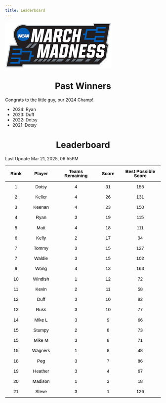 ```yaml
---
title: Leaderboard
---
```


<link href="/rmarkdown-libs/tabwid/tabwid.css" rel="stylesheet" />
<script src="/rmarkdown-libs/tabwid/tabwid.js"></script>
<style type="text/css">
h1 {
  text-align: center;
}
</style>

![](march_madness_logo.png)

# Past Winners

Congrats to the little guy, our 2024 Champ!

- 2024: Ryan
- 2023: Duff
- 2022: Dotsy
- 2021: Dotsy

# Leaderboard

Last Update Mar 21, 2025, 06:55PM

<div class="tabwid"><style>.cl-9659bd94{}.cl-9655d102{font-family:'Helvetica';font-size:11pt;font-weight:bold;font-style:normal;text-decoration:none;color:rgba(0, 0, 0, 1.00);background-color:transparent;}.cl-9655d120{font-family:'Helvetica';font-size:11pt;font-weight:normal;font-style:normal;text-decoration:none;color:rgba(0, 0, 0, 1.00);background-color:transparent;}.cl-9657610c{margin:0;text-align:center;border-bottom: 0 solid rgba(0, 0, 0, 1.00);border-top: 0 solid rgba(0, 0, 0, 1.00);border-left: 0 solid rgba(0, 0, 0, 1.00);border-right: 0 solid rgba(0, 0, 0, 1.00);padding-bottom:5pt;padding-top:5pt;padding-left:5pt;padding-right:5pt;line-height: 1;background-color:transparent;}.cl-96576bb6{width:0.659in;background-color:transparent;vertical-align: middle;border-bottom: 1.5pt solid rgba(102, 102, 102, 1.00);border-top: 1.5pt solid rgba(102, 102, 102, 1.00);border-left: 0 solid rgba(0, 0, 0, 1.00);border-right: 0 solid rgba(0, 0, 0, 1.00);margin-bottom:0;margin-top:0;margin-left:0;margin-right:0;}.cl-96576bc0{width:0.897in;background-color:transparent;vertical-align: middle;border-bottom: 1.5pt solid rgba(102, 102, 102, 1.00);border-top: 1.5pt solid rgba(102, 102, 102, 1.00);border-left: 0 solid rgba(0, 0, 0, 1.00);border-right: 0 solid rgba(0, 0, 0, 1.00);margin-bottom:0;margin-top:0;margin-left:0;margin-right:0;}.cl-96576bc1{width:1.593in;background-color:transparent;vertical-align: middle;border-bottom: 1.5pt solid rgba(102, 102, 102, 1.00);border-top: 1.5pt solid rgba(102, 102, 102, 1.00);border-left: 0 solid rgba(0, 0, 0, 1.00);border-right: 0 solid rgba(0, 0, 0, 1.00);margin-bottom:0;margin-top:0;margin-left:0;margin-right:0;}.cl-96576bca{width:0.71in;background-color:transparent;vertical-align: middle;border-bottom: 1.5pt solid rgba(102, 102, 102, 1.00);border-top: 1.5pt solid rgba(102, 102, 102, 1.00);border-left: 0 solid rgba(0, 0, 0, 1.00);border-right: 0 solid rgba(0, 0, 0, 1.00);margin-bottom:0;margin-top:0;margin-left:0;margin-right:0;}.cl-96576bcb{width:1.754in;background-color:transparent;vertical-align: middle;border-bottom: 1.5pt solid rgba(102, 102, 102, 1.00);border-top: 1.5pt solid rgba(102, 102, 102, 1.00);border-left: 0 solid rgba(0, 0, 0, 1.00);border-right: 0 solid rgba(0, 0, 0, 1.00);margin-bottom:0;margin-top:0;margin-left:0;margin-right:0;}.cl-96576bd4{width:0.659in;background-color:transparent;vertical-align: middle;border-bottom: 0 solid rgba(0, 0, 0, 1.00);border-top: 0 solid rgba(0, 0, 0, 1.00);border-left: 0 solid rgba(0, 0, 0, 1.00);border-right: 0 solid rgba(0, 0, 0, 1.00);margin-bottom:0;margin-top:0;margin-left:0;margin-right:0;}.cl-96576bd5{width:0.897in;background-color:transparent;vertical-align: middle;border-bottom: 0 solid rgba(0, 0, 0, 1.00);border-top: 0 solid rgba(0, 0, 0, 1.00);border-left: 0 solid rgba(0, 0, 0, 1.00);border-right: 0 solid rgba(0, 0, 0, 1.00);margin-bottom:0;margin-top:0;margin-left:0;margin-right:0;}.cl-96576bd6{width:1.593in;background-color:transparent;vertical-align: middle;border-bottom: 0 solid rgba(0, 0, 0, 1.00);border-top: 0 solid rgba(0, 0, 0, 1.00);border-left: 0 solid rgba(0, 0, 0, 1.00);border-right: 0 solid rgba(0, 0, 0, 1.00);margin-bottom:0;margin-top:0;margin-left:0;margin-right:0;}.cl-96576bde{width:0.71in;background-color:transparent;vertical-align: middle;border-bottom: 0 solid rgba(0, 0, 0, 1.00);border-top: 0 solid rgba(0, 0, 0, 1.00);border-left: 0 solid rgba(0, 0, 0, 1.00);border-right: 0 solid rgba(0, 0, 0, 1.00);margin-bottom:0;margin-top:0;margin-left:0;margin-right:0;}.cl-96576bdf{width:1.754in;background-color:transparent;vertical-align: middle;border-bottom: 0 solid rgba(0, 0, 0, 1.00);border-top: 0 solid rgba(0, 0, 0, 1.00);border-left: 0 solid rgba(0, 0, 0, 1.00);border-right: 0 solid rgba(0, 0, 0, 1.00);margin-bottom:0;margin-top:0;margin-left:0;margin-right:0;}.cl-96576be0{width:0.659in;background-color:transparent;vertical-align: middle;border-bottom: 0 solid rgba(0, 0, 0, 1.00);border-top: 0 solid rgba(0, 0, 0, 1.00);border-left: 0 solid rgba(0, 0, 0, 1.00);border-right: 0 solid rgba(0, 0, 0, 1.00);margin-bottom:0;margin-top:0;margin-left:0;margin-right:0;}.cl-96576be1{width:0.897in;background-color:transparent;vertical-align: middle;border-bottom: 0 solid rgba(0, 0, 0, 1.00);border-top: 0 solid rgba(0, 0, 0, 1.00);border-left: 0 solid rgba(0, 0, 0, 1.00);border-right: 0 solid rgba(0, 0, 0, 1.00);margin-bottom:0;margin-top:0;margin-left:0;margin-right:0;}.cl-96576be8{width:1.593in;background-color:transparent;vertical-align: middle;border-bottom: 0 solid rgba(0, 0, 0, 1.00);border-top: 0 solid rgba(0, 0, 0, 1.00);border-left: 0 solid rgba(0, 0, 0, 1.00);border-right: 0 solid rgba(0, 0, 0, 1.00);margin-bottom:0;margin-top:0;margin-left:0;margin-right:0;}.cl-96576be9{width:0.71in;background-color:transparent;vertical-align: middle;border-bottom: 0 solid rgba(0, 0, 0, 1.00);border-top: 0 solid rgba(0, 0, 0, 1.00);border-left: 0 solid rgba(0, 0, 0, 1.00);border-right: 0 solid rgba(0, 0, 0, 1.00);margin-bottom:0;margin-top:0;margin-left:0;margin-right:0;}.cl-96576bf2{width:1.754in;background-color:transparent;vertical-align: middle;border-bottom: 0 solid rgba(0, 0, 0, 1.00);border-top: 0 solid rgba(0, 0, 0, 1.00);border-left: 0 solid rgba(0, 0, 0, 1.00);border-right: 0 solid rgba(0, 0, 0, 1.00);margin-bottom:0;margin-top:0;margin-left:0;margin-right:0;}.cl-96576bf3{width:0.659in;background-color:transparent;vertical-align: middle;border-bottom: 0 solid rgba(0, 0, 0, 1.00);border-top: 0 solid rgba(0, 0, 0, 1.00);border-left: 0 solid rgba(0, 0, 0, 1.00);border-right: 0 solid rgba(0, 0, 0, 1.00);margin-bottom:0;margin-top:0;margin-left:0;margin-right:0;}.cl-96576bf4{width:0.897in;background-color:transparent;vertical-align: middle;border-bottom: 0 solid rgba(0, 0, 0, 1.00);border-top: 0 solid rgba(0, 0, 0, 1.00);border-left: 0 solid rgba(0, 0, 0, 1.00);border-right: 0 solid rgba(0, 0, 0, 1.00);margin-bottom:0;margin-top:0;margin-left:0;margin-right:0;}.cl-96576bfc{width:1.593in;background-color:transparent;vertical-align: middle;border-bottom: 0 solid rgba(0, 0, 0, 1.00);border-top: 0 solid rgba(0, 0, 0, 1.00);border-left: 0 solid rgba(0, 0, 0, 1.00);border-right: 0 solid rgba(0, 0, 0, 1.00);margin-bottom:0;margin-top:0;margin-left:0;margin-right:0;}.cl-96576bfd{width:0.71in;background-color:transparent;vertical-align: middle;border-bottom: 0 solid rgba(0, 0, 0, 1.00);border-top: 0 solid rgba(0, 0, 0, 1.00);border-left: 0 solid rgba(0, 0, 0, 1.00);border-right: 0 solid rgba(0, 0, 0, 1.00);margin-bottom:0;margin-top:0;margin-left:0;margin-right:0;}.cl-96576bfe{width:1.754in;background-color:transparent;vertical-align: middle;border-bottom: 0 solid rgba(0, 0, 0, 1.00);border-top: 0 solid rgba(0, 0, 0, 1.00);border-left: 0 solid rgba(0, 0, 0, 1.00);border-right: 0 solid rgba(0, 0, 0, 1.00);margin-bottom:0;margin-top:0;margin-left:0;margin-right:0;}.cl-96576c06{width:0.659in;background-color:transparent;vertical-align: middle;border-bottom: 0 solid rgba(0, 0, 0, 1.00);border-top: 0 solid rgba(0, 0, 0, 1.00);border-left: 0 solid rgba(0, 0, 0, 1.00);border-right: 0 solid rgba(0, 0, 0, 1.00);margin-bottom:0;margin-top:0;margin-left:0;margin-right:0;}.cl-96576c07{width:0.897in;background-color:transparent;vertical-align: middle;border-bottom: 0 solid rgba(0, 0, 0, 1.00);border-top: 0 solid rgba(0, 0, 0, 1.00);border-left: 0 solid rgba(0, 0, 0, 1.00);border-right: 0 solid rgba(0, 0, 0, 1.00);margin-bottom:0;margin-top:0;margin-left:0;margin-right:0;}.cl-96576c08{width:1.593in;background-color:transparent;vertical-align: middle;border-bottom: 0 solid rgba(0, 0, 0, 1.00);border-top: 0 solid rgba(0, 0, 0, 1.00);border-left: 0 solid rgba(0, 0, 0, 1.00);border-right: 0 solid rgba(0, 0, 0, 1.00);margin-bottom:0;margin-top:0;margin-left:0;margin-right:0;}.cl-96576c10{width:0.71in;background-color:transparent;vertical-align: middle;border-bottom: 0 solid rgba(0, 0, 0, 1.00);border-top: 0 solid rgba(0, 0, 0, 1.00);border-left: 0 solid rgba(0, 0, 0, 1.00);border-right: 0 solid rgba(0, 0, 0, 1.00);margin-bottom:0;margin-top:0;margin-left:0;margin-right:0;}.cl-96576c11{width:1.754in;background-color:transparent;vertical-align: middle;border-bottom: 0 solid rgba(0, 0, 0, 1.00);border-top: 0 solid rgba(0, 0, 0, 1.00);border-left: 0 solid rgba(0, 0, 0, 1.00);border-right: 0 solid rgba(0, 0, 0, 1.00);margin-bottom:0;margin-top:0;margin-left:0;margin-right:0;}.cl-96576c12{width:0.659in;background-color:transparent;vertical-align: middle;border-bottom: 0 solid rgba(0, 0, 0, 1.00);border-top: 0 solid rgba(0, 0, 0, 1.00);border-left: 0 solid rgba(0, 0, 0, 1.00);border-right: 0 solid rgba(0, 0, 0, 1.00);margin-bottom:0;margin-top:0;margin-left:0;margin-right:0;}.cl-96576c1a{width:0.897in;background-color:transparent;vertical-align: middle;border-bottom: 0 solid rgba(0, 0, 0, 1.00);border-top: 0 solid rgba(0, 0, 0, 1.00);border-left: 0 solid rgba(0, 0, 0, 1.00);border-right: 0 solid rgba(0, 0, 0, 1.00);margin-bottom:0;margin-top:0;margin-left:0;margin-right:0;}.cl-96576c1b{width:1.593in;background-color:transparent;vertical-align: middle;border-bottom: 0 solid rgba(0, 0, 0, 1.00);border-top: 0 solid rgba(0, 0, 0, 1.00);border-left: 0 solid rgba(0, 0, 0, 1.00);border-right: 0 solid rgba(0, 0, 0, 1.00);margin-bottom:0;margin-top:0;margin-left:0;margin-right:0;}.cl-96576c24{width:0.71in;background-color:transparent;vertical-align: middle;border-bottom: 0 solid rgba(0, 0, 0, 1.00);border-top: 0 solid rgba(0, 0, 0, 1.00);border-left: 0 solid rgba(0, 0, 0, 1.00);border-right: 0 solid rgba(0, 0, 0, 1.00);margin-bottom:0;margin-top:0;margin-left:0;margin-right:0;}.cl-96576c25{width:1.754in;background-color:transparent;vertical-align: middle;border-bottom: 0 solid rgba(0, 0, 0, 1.00);border-top: 0 solid rgba(0, 0, 0, 1.00);border-left: 0 solid rgba(0, 0, 0, 1.00);border-right: 0 solid rgba(0, 0, 0, 1.00);margin-bottom:0;margin-top:0;margin-left:0;margin-right:0;}.cl-96576c26{width:0.659in;background-color:transparent;vertical-align: middle;border-bottom: 0 solid rgba(0, 0, 0, 1.00);border-top: 0 solid rgba(0, 0, 0, 1.00);border-left: 0 solid rgba(0, 0, 0, 1.00);border-right: 0 solid rgba(0, 0, 0, 1.00);margin-bottom:0;margin-top:0;margin-left:0;margin-right:0;}.cl-96576c2e{width:0.897in;background-color:transparent;vertical-align: middle;border-bottom: 0 solid rgba(0, 0, 0, 1.00);border-top: 0 solid rgba(0, 0, 0, 1.00);border-left: 0 solid rgba(0, 0, 0, 1.00);border-right: 0 solid rgba(0, 0, 0, 1.00);margin-bottom:0;margin-top:0;margin-left:0;margin-right:0;}.cl-96576c2f{width:1.593in;background-color:transparent;vertical-align: middle;border-bottom: 0 solid rgba(0, 0, 0, 1.00);border-top: 0 solid rgba(0, 0, 0, 1.00);border-left: 0 solid rgba(0, 0, 0, 1.00);border-right: 0 solid rgba(0, 0, 0, 1.00);margin-bottom:0;margin-top:0;margin-left:0;margin-right:0;}.cl-96576c30{width:0.71in;background-color:transparent;vertical-align: middle;border-bottom: 0 solid rgba(0, 0, 0, 1.00);border-top: 0 solid rgba(0, 0, 0, 1.00);border-left: 0 solid rgba(0, 0, 0, 1.00);border-right: 0 solid rgba(0, 0, 0, 1.00);margin-bottom:0;margin-top:0;margin-left:0;margin-right:0;}.cl-96576c38{width:1.754in;background-color:transparent;vertical-align: middle;border-bottom: 0 solid rgba(0, 0, 0, 1.00);border-top: 0 solid rgba(0, 0, 0, 1.00);border-left: 0 solid rgba(0, 0, 0, 1.00);border-right: 0 solid rgba(0, 0, 0, 1.00);margin-bottom:0;margin-top:0;margin-left:0;margin-right:0;}.cl-96576c39{width:0.659in;background-color:transparent;vertical-align: middle;border-bottom: 0 solid rgba(0, 0, 0, 1.00);border-top: 0 solid rgba(0, 0, 0, 1.00);border-left: 0 solid rgba(0, 0, 0, 1.00);border-right: 0 solid rgba(0, 0, 0, 1.00);margin-bottom:0;margin-top:0;margin-left:0;margin-right:0;}.cl-96576c3a{width:0.897in;background-color:transparent;vertical-align: middle;border-bottom: 0 solid rgba(0, 0, 0, 1.00);border-top: 0 solid rgba(0, 0, 0, 1.00);border-left: 0 solid rgba(0, 0, 0, 1.00);border-right: 0 solid rgba(0, 0, 0, 1.00);margin-bottom:0;margin-top:0;margin-left:0;margin-right:0;}.cl-96576c3b{width:1.593in;background-color:transparent;vertical-align: middle;border-bottom: 0 solid rgba(0, 0, 0, 1.00);border-top: 0 solid rgba(0, 0, 0, 1.00);border-left: 0 solid rgba(0, 0, 0, 1.00);border-right: 0 solid rgba(0, 0, 0, 1.00);margin-bottom:0;margin-top:0;margin-left:0;margin-right:0;}.cl-96576c42{width:0.71in;background-color:transparent;vertical-align: middle;border-bottom: 0 solid rgba(0, 0, 0, 1.00);border-top: 0 solid rgba(0, 0, 0, 1.00);border-left: 0 solid rgba(0, 0, 0, 1.00);border-right: 0 solid rgba(0, 0, 0, 1.00);margin-bottom:0;margin-top:0;margin-left:0;margin-right:0;}.cl-96576c43{width:1.754in;background-color:transparent;vertical-align: middle;border-bottom: 0 solid rgba(0, 0, 0, 1.00);border-top: 0 solid rgba(0, 0, 0, 1.00);border-left: 0 solid rgba(0, 0, 0, 1.00);border-right: 0 solid rgba(0, 0, 0, 1.00);margin-bottom:0;margin-top:0;margin-left:0;margin-right:0;}.cl-96576c44{width:0.659in;background-color:transparent;vertical-align: middle;border-bottom: 0 solid rgba(0, 0, 0, 1.00);border-top: 0 solid rgba(0, 0, 0, 1.00);border-left: 0 solid rgba(0, 0, 0, 1.00);border-right: 0 solid rgba(0, 0, 0, 1.00);margin-bottom:0;margin-top:0;margin-left:0;margin-right:0;}.cl-96576c4c{width:0.897in;background-color:transparent;vertical-align: middle;border-bottom: 0 solid rgba(0, 0, 0, 1.00);border-top: 0 solid rgba(0, 0, 0, 1.00);border-left: 0 solid rgba(0, 0, 0, 1.00);border-right: 0 solid rgba(0, 0, 0, 1.00);margin-bottom:0;margin-top:0;margin-left:0;margin-right:0;}.cl-96576c4d{width:1.593in;background-color:transparent;vertical-align: middle;border-bottom: 0 solid rgba(0, 0, 0, 1.00);border-top: 0 solid rgba(0, 0, 0, 1.00);border-left: 0 solid rgba(0, 0, 0, 1.00);border-right: 0 solid rgba(0, 0, 0, 1.00);margin-bottom:0;margin-top:0;margin-left:0;margin-right:0;}.cl-96576c56{width:0.71in;background-color:transparent;vertical-align: middle;border-bottom: 0 solid rgba(0, 0, 0, 1.00);border-top: 0 solid rgba(0, 0, 0, 1.00);border-left: 0 solid rgba(0, 0, 0, 1.00);border-right: 0 solid rgba(0, 0, 0, 1.00);margin-bottom:0;margin-top:0;margin-left:0;margin-right:0;}.cl-96576c57{width:1.754in;background-color:transparent;vertical-align: middle;border-bottom: 0 solid rgba(0, 0, 0, 1.00);border-top: 0 solid rgba(0, 0, 0, 1.00);border-left: 0 solid rgba(0, 0, 0, 1.00);border-right: 0 solid rgba(0, 0, 0, 1.00);margin-bottom:0;margin-top:0;margin-left:0;margin-right:0;}.cl-96576c58{width:0.659in;background-color:transparent;vertical-align: middle;border-bottom: 0 solid rgba(0, 0, 0, 1.00);border-top: 0 solid rgba(0, 0, 0, 1.00);border-left: 0 solid rgba(0, 0, 0, 1.00);border-right: 0 solid rgba(0, 0, 0, 1.00);margin-bottom:0;margin-top:0;margin-left:0;margin-right:0;}.cl-96576c60{width:0.897in;background-color:transparent;vertical-align: middle;border-bottom: 0 solid rgba(0, 0, 0, 1.00);border-top: 0 solid rgba(0, 0, 0, 1.00);border-left: 0 solid rgba(0, 0, 0, 1.00);border-right: 0 solid rgba(0, 0, 0, 1.00);margin-bottom:0;margin-top:0;margin-left:0;margin-right:0;}.cl-96576c61{width:1.593in;background-color:transparent;vertical-align: middle;border-bottom: 0 solid rgba(0, 0, 0, 1.00);border-top: 0 solid rgba(0, 0, 0, 1.00);border-left: 0 solid rgba(0, 0, 0, 1.00);border-right: 0 solid rgba(0, 0, 0, 1.00);margin-bottom:0;margin-top:0;margin-left:0;margin-right:0;}.cl-96576c62{width:0.71in;background-color:transparent;vertical-align: middle;border-bottom: 0 solid rgba(0, 0, 0, 1.00);border-top: 0 solid rgba(0, 0, 0, 1.00);border-left: 0 solid rgba(0, 0, 0, 1.00);border-right: 0 solid rgba(0, 0, 0, 1.00);margin-bottom:0;margin-top:0;margin-left:0;margin-right:0;}.cl-96576c6a{width:1.754in;background-color:transparent;vertical-align: middle;border-bottom: 0 solid rgba(0, 0, 0, 1.00);border-top: 0 solid rgba(0, 0, 0, 1.00);border-left: 0 solid rgba(0, 0, 0, 1.00);border-right: 0 solid rgba(0, 0, 0, 1.00);margin-bottom:0;margin-top:0;margin-left:0;margin-right:0;}.cl-96576c6b{width:0.659in;background-color:transparent;vertical-align: middle;border-bottom: 1.5pt solid rgba(102, 102, 102, 1.00);border-top: 0 solid rgba(0, 0, 0, 1.00);border-left: 0 solid rgba(0, 0, 0, 1.00);border-right: 0 solid rgba(0, 0, 0, 1.00);margin-bottom:0;margin-top:0;margin-left:0;margin-right:0;}.cl-96576c6c{width:0.897in;background-color:transparent;vertical-align: middle;border-bottom: 1.5pt solid rgba(102, 102, 102, 1.00);border-top: 0 solid rgba(0, 0, 0, 1.00);border-left: 0 solid rgba(0, 0, 0, 1.00);border-right: 0 solid rgba(0, 0, 0, 1.00);margin-bottom:0;margin-top:0;margin-left:0;margin-right:0;}.cl-96576c74{width:1.593in;background-color:transparent;vertical-align: middle;border-bottom: 1.5pt solid rgba(102, 102, 102, 1.00);border-top: 0 solid rgba(0, 0, 0, 1.00);border-left: 0 solid rgba(0, 0, 0, 1.00);border-right: 0 solid rgba(0, 0, 0, 1.00);margin-bottom:0;margin-top:0;margin-left:0;margin-right:0;}.cl-96576c75{width:0.71in;background-color:transparent;vertical-align: middle;border-bottom: 1.5pt solid rgba(102, 102, 102, 1.00);border-top: 0 solid rgba(0, 0, 0, 1.00);border-left: 0 solid rgba(0, 0, 0, 1.00);border-right: 0 solid rgba(0, 0, 0, 1.00);margin-bottom:0;margin-top:0;margin-left:0;margin-right:0;}.cl-96576c76{width:1.754in;background-color:transparent;vertical-align: middle;border-bottom: 1.5pt solid rgba(102, 102, 102, 1.00);border-top: 0 solid rgba(0, 0, 0, 1.00);border-left: 0 solid rgba(0, 0, 0, 1.00);border-right: 0 solid rgba(0, 0, 0, 1.00);margin-bottom:0;margin-top:0;margin-left:0;margin-right:0;}</style><table data-quarto-disable-processing='true' class='cl-9659bd94'><thead><tr style="overflow-wrap:break-word;"><th class="cl-96576bb6"><p class="cl-9657610c"><span class="cl-9655d102">Rank</span></p></th><th class="cl-96576bc0"><p class="cl-9657610c"><span class="cl-9655d102">Player</span></p></th><th class="cl-96576bc1"><p class="cl-9657610c"><span class="cl-9655d102">Teams Remaining</span></p></th><th class="cl-96576bca"><p class="cl-9657610c"><span class="cl-9655d102">Score</span></p></th><th class="cl-96576bcb"><p class="cl-9657610c"><span class="cl-9655d102">Best Possible Score</span></p></th></tr></thead><tbody><tr style="overflow-wrap:break-word;"><td class="cl-96576bd4"><p class="cl-9657610c"><span class="cl-9655d120">1</span></p></td><td class="cl-96576bd5"><p class="cl-9657610c"><span class="cl-9655d120">Dotsy</span></p></td><td class="cl-96576bd6"><p class="cl-9657610c"><span class="cl-9655d120">4</span></p></td><td class="cl-96576bde"><p class="cl-9657610c"><span class="cl-9655d120">31</span></p></td><td class="cl-96576bdf"><p class="cl-9657610c"><span class="cl-9655d120">155</span></p></td></tr><tr style="overflow-wrap:break-word;"><td class="cl-96576be0"><p class="cl-9657610c"><span class="cl-9655d120">2</span></p></td><td class="cl-96576be1"><p class="cl-9657610c"><span class="cl-9655d120">Keller</span></p></td><td class="cl-96576be8"><p class="cl-9657610c"><span class="cl-9655d120">4</span></p></td><td class="cl-96576be9"><p class="cl-9657610c"><span class="cl-9655d120">26</span></p></td><td class="cl-96576bf2"><p class="cl-9657610c"><span class="cl-9655d120">131</span></p></td></tr><tr style="overflow-wrap:break-word;"><td class="cl-96576be0"><p class="cl-9657610c"><span class="cl-9655d120">3</span></p></td><td class="cl-96576be1"><p class="cl-9657610c"><span class="cl-9655d120">Keenan</span></p></td><td class="cl-96576be8"><p class="cl-9657610c"><span class="cl-9655d120">4</span></p></td><td class="cl-96576be9"><p class="cl-9657610c"><span class="cl-9655d120">23</span></p></td><td class="cl-96576bf2"><p class="cl-9657610c"><span class="cl-9655d120">150</span></p></td></tr><tr style="overflow-wrap:break-word;"><td class="cl-96576bd4"><p class="cl-9657610c"><span class="cl-9655d120">4</span></p></td><td class="cl-96576bd5"><p class="cl-9657610c"><span class="cl-9655d120">Ryan</span></p></td><td class="cl-96576bd6"><p class="cl-9657610c"><span class="cl-9655d120">3</span></p></td><td class="cl-96576bde"><p class="cl-9657610c"><span class="cl-9655d120">19</span></p></td><td class="cl-96576bdf"><p class="cl-9657610c"><span class="cl-9655d120">115</span></p></td></tr><tr style="overflow-wrap:break-word;"><td class="cl-96576bf3"><p class="cl-9657610c"><span class="cl-9655d120">5</span></p></td><td class="cl-96576bf4"><p class="cl-9657610c"><span class="cl-9655d120">Matt</span></p></td><td class="cl-96576bfc"><p class="cl-9657610c"><span class="cl-9655d120">4</span></p></td><td class="cl-96576bfd"><p class="cl-9657610c"><span class="cl-9655d120">18</span></p></td><td class="cl-96576bfe"><p class="cl-9657610c"><span class="cl-9655d120">111</span></p></td></tr><tr style="overflow-wrap:break-word;"><td class="cl-96576bd4"><p class="cl-9657610c"><span class="cl-9655d120">6</span></p></td><td class="cl-96576bd5"><p class="cl-9657610c"><span class="cl-9655d120">Kelly</span></p></td><td class="cl-96576bd6"><p class="cl-9657610c"><span class="cl-9655d120">2</span></p></td><td class="cl-96576bde"><p class="cl-9657610c"><span class="cl-9655d120">17</span></p></td><td class="cl-96576bdf"><p class="cl-9657610c"><span class="cl-9655d120">94</span></p></td></tr><tr style="overflow-wrap:break-word;"><td class="cl-96576bd4"><p class="cl-9657610c"><span class="cl-9655d120">7</span></p></td><td class="cl-96576bd5"><p class="cl-9657610c"><span class="cl-9655d120">Tommy</span></p></td><td class="cl-96576bd6"><p class="cl-9657610c"><span class="cl-9655d120">3</span></p></td><td class="cl-96576bde"><p class="cl-9657610c"><span class="cl-9655d120">15</span></p></td><td class="cl-96576bdf"><p class="cl-9657610c"><span class="cl-9655d120">127</span></p></td></tr><tr style="overflow-wrap:break-word;"><td class="cl-96576c06"><p class="cl-9657610c"><span class="cl-9655d120">7</span></p></td><td class="cl-96576c07"><p class="cl-9657610c"><span class="cl-9655d120">Waldie</span></p></td><td class="cl-96576c08"><p class="cl-9657610c"><span class="cl-9655d120">3</span></p></td><td class="cl-96576c10"><p class="cl-9657610c"><span class="cl-9655d120">15</span></p></td><td class="cl-96576c11"><p class="cl-9657610c"><span class="cl-9655d120">102</span></p></td></tr><tr style="overflow-wrap:break-word;"><td class="cl-96576c12"><p class="cl-9657610c"><span class="cl-9655d120">9</span></p></td><td class="cl-96576c1a"><p class="cl-9657610c"><span class="cl-9655d120">Wong</span></p></td><td class="cl-96576c1b"><p class="cl-9657610c"><span class="cl-9655d120">4</span></p></td><td class="cl-96576c24"><p class="cl-9657610c"><span class="cl-9655d120">13</span></p></td><td class="cl-96576c25"><p class="cl-9657610c"><span class="cl-9655d120">163</span></p></td></tr><tr style="overflow-wrap:break-word;"><td class="cl-96576c26"><p class="cl-9657610c"><span class="cl-9655d120">10</span></p></td><td class="cl-96576c2e"><p class="cl-9657610c"><span class="cl-9655d120">Windish</span></p></td><td class="cl-96576c2f"><p class="cl-9657610c"><span class="cl-9655d120">1</span></p></td><td class="cl-96576c30"><p class="cl-9657610c"><span class="cl-9655d120">12</span></p></td><td class="cl-96576c38"><p class="cl-9657610c"><span class="cl-9655d120">72</span></p></td></tr><tr style="overflow-wrap:break-word;"><td class="cl-96576be0"><p class="cl-9657610c"><span class="cl-9655d120">11</span></p></td><td class="cl-96576be1"><p class="cl-9657610c"><span class="cl-9655d120">Kevin</span></p></td><td class="cl-96576be8"><p class="cl-9657610c"><span class="cl-9655d120">2</span></p></td><td class="cl-96576be9"><p class="cl-9657610c"><span class="cl-9655d120">11</span></p></td><td class="cl-96576bf2"><p class="cl-9657610c"><span class="cl-9655d120">58</span></p></td></tr><tr style="overflow-wrap:break-word;"><td class="cl-96576c39"><p class="cl-9657610c"><span class="cl-9655d120">12</span></p></td><td class="cl-96576c3a"><p class="cl-9657610c"><span class="cl-9655d120">Duff</span></p></td><td class="cl-96576c3b"><p class="cl-9657610c"><span class="cl-9655d120">3</span></p></td><td class="cl-96576c42"><p class="cl-9657610c"><span class="cl-9655d120">10</span></p></td><td class="cl-96576c43"><p class="cl-9657610c"><span class="cl-9655d120">92</span></p></td></tr><tr style="overflow-wrap:break-word;"><td class="cl-96576c44"><p class="cl-9657610c"><span class="cl-9655d120">12</span></p></td><td class="cl-96576c4c"><p class="cl-9657610c"><span class="cl-9655d120">Russ</span></p></td><td class="cl-96576c4d"><p class="cl-9657610c"><span class="cl-9655d120">3</span></p></td><td class="cl-96576c56"><p class="cl-9657610c"><span class="cl-9655d120">10</span></p></td><td class="cl-96576c57"><p class="cl-9657610c"><span class="cl-9655d120">77</span></p></td></tr><tr style="overflow-wrap:break-word;"><td class="cl-96576be0"><p class="cl-9657610c"><span class="cl-9655d120">14</span></p></td><td class="cl-96576be1"><p class="cl-9657610c"><span class="cl-9655d120">Mike L</span></p></td><td class="cl-96576be8"><p class="cl-9657610c"><span class="cl-9655d120">3</span></p></td><td class="cl-96576be9"><p class="cl-9657610c"><span class="cl-9655d120">9</span></p></td><td class="cl-96576bf2"><p class="cl-9657610c"><span class="cl-9655d120">66</span></p></td></tr><tr style="overflow-wrap:break-word;"><td class="cl-96576c58"><p class="cl-9657610c"><span class="cl-9655d120">15</span></p></td><td class="cl-96576c60"><p class="cl-9657610c"><span class="cl-9655d120">Stumpy</span></p></td><td class="cl-96576c61"><p class="cl-9657610c"><span class="cl-9655d120">2</span></p></td><td class="cl-96576c62"><p class="cl-9657610c"><span class="cl-9655d120">8</span></p></td><td class="cl-96576c6a"><p class="cl-9657610c"><span class="cl-9655d120">73</span></p></td></tr><tr style="overflow-wrap:break-word;"><td class="cl-96576be0"><p class="cl-9657610c"><span class="cl-9655d120">15</span></p></td><td class="cl-96576be1"><p class="cl-9657610c"><span class="cl-9655d120">Mike M</span></p></td><td class="cl-96576be8"><p class="cl-9657610c"><span class="cl-9655d120">3</span></p></td><td class="cl-96576be9"><p class="cl-9657610c"><span class="cl-9655d120">8</span></p></td><td class="cl-96576bf2"><p class="cl-9657610c"><span class="cl-9655d120">71</span></p></td></tr><tr style="overflow-wrap:break-word;"><td class="cl-96576c12"><p class="cl-9657610c"><span class="cl-9655d120">15</span></p></td><td class="cl-96576c1a"><p class="cl-9657610c"><span class="cl-9655d120">Wagners</span></p></td><td class="cl-96576c1b"><p class="cl-9657610c"><span class="cl-9655d120">1</span></p></td><td class="cl-96576c24"><p class="cl-9657610c"><span class="cl-9655d120">8</span></p></td><td class="cl-96576c25"><p class="cl-9657610c"><span class="cl-9655d120">48</span></p></td></tr><tr style="overflow-wrap:break-word;"><td class="cl-96576c12"><p class="cl-9657610c"><span class="cl-9655d120">18</span></p></td><td class="cl-96576c1a"><p class="cl-9657610c"><span class="cl-9655d120">Peg</span></p></td><td class="cl-96576c1b"><p class="cl-9657610c"><span class="cl-9655d120">3</span></p></td><td class="cl-96576c24"><p class="cl-9657610c"><span class="cl-9655d120">7</span></p></td><td class="cl-96576c25"><p class="cl-9657610c"><span class="cl-9655d120">86</span></p></td></tr><tr style="overflow-wrap:break-word;"><td class="cl-96576c06"><p class="cl-9657610c"><span class="cl-9655d120">19</span></p></td><td class="cl-96576c07"><p class="cl-9657610c"><span class="cl-9655d120">Heather</span></p></td><td class="cl-96576c08"><p class="cl-9657610c"><span class="cl-9655d120">3</span></p></td><td class="cl-96576c10"><p class="cl-9657610c"><span class="cl-9655d120">4</span></p></td><td class="cl-96576c11"><p class="cl-9657610c"><span class="cl-9655d120">67</span></p></td></tr><tr style="overflow-wrap:break-word;"><td class="cl-96576c26"><p class="cl-9657610c"><span class="cl-9655d120">20</span></p></td><td class="cl-96576c2e"><p class="cl-9657610c"><span class="cl-9655d120">Madison</span></p></td><td class="cl-96576c2f"><p class="cl-9657610c"><span class="cl-9655d120">1</span></p></td><td class="cl-96576c30"><p class="cl-9657610c"><span class="cl-9655d120">3</span></p></td><td class="cl-96576c38"><p class="cl-9657610c"><span class="cl-9655d120">18</span></p></td></tr><tr style="overflow-wrap:break-word;"><td class="cl-96576c6b"><p class="cl-9657610c"><span class="cl-9655d120">21</span></p></td><td class="cl-96576c6c"><p class="cl-9657610c"><span class="cl-9655d120">Steve</span></p></td><td class="cl-96576c74"><p class="cl-9657610c"><span class="cl-9655d120">3</span></p></td><td class="cl-96576c75"><p class="cl-9657610c"><span class="cl-9655d120">1</span></p></td><td class="cl-96576c76"><p class="cl-9657610c"><span class="cl-9655d120">126</span></p></td></tr></tbody></table></div>
